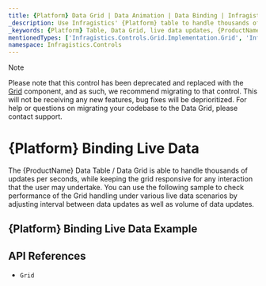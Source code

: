 ```yaml
---
title: {Platform} Data Grid | Data Animation | Data Binding | Infragistics
_description: Use Infragistics' {Platform} table to handle thousands of updates per seconds while remaining responsive. View {ProductName} table demos!
_keywords: {Platform} Table, Data Grid, live data updates, {ProductName}, Infragistics, data binding
mentionedTypes: ['Infragistics.Controls.Grid.Implementation.Grid', 'Infragistics.Controls.Grid.Implementation.Column']
namespace: Infragistics.Controls
---
```


<!-- Blazor, WebComponents -->

> [!Note]
Please note that this control has been deprecated and replaced with the [Grid](../data-grid.md) component, and as such, we recommend migrating to that control. This will not be receiving any new features, bug fixes will be deprioritized. For help or questions on migrating your codebase to the Data Grid, please contact support.

<!-- end: Blazor, WebComponents -->

# {Platform} Binding Live Data

The {ProductName} Data Table / Data Grid is able to handle thousands of updates per seconds, while keeping the grid responsive for any interaction that the user may undertake. You can use the following sample to check performance of the Grid handling under various live data scenarios by adjusting interval between data updates as well as volume of data updates.

## {Platform} Binding Live Data Example


<code-view style="height: 600px"
           data-demos-base-url="{environment:dvDemosBaseUrl}"
           iframe-src="{environment:dvDemosBaseUrl}/grids/data-grid-binding-live-data"
           alt="{Platform} Binding Live Data Example"
           github-src="grids/data-grid/binding-live-data">
</code-view>

## API References

 - `Grid`